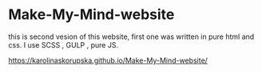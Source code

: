 # Make-My-Mind-website

this is second vesion of this website, first one was written in pure html and css.
I use SCSS , GULP , pure JS.


https://karolinaskorupska.github.io/Make-My-Mind-website/
